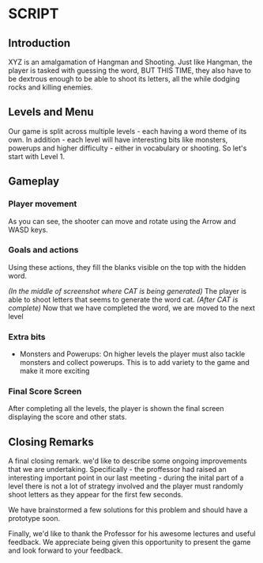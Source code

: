 # SCRIPT

## **Introduction**
XYZ is an amalgamation of Hangman and Shooting. Just like Hangman, the player is tasked with guessing the word, BUT THIS TIME, they also have to be dextrous enough to be able to shoot its letters, all the while dodging rocks and killing enemies.

## **Levels and Menu**
Our game is split across multiple levels - each having a word theme of its own. In addition - each level will have interesting bits like monsters, powerups and higher difficulty - either in vocabulary or shooting. So let's start with Level 1.

## **Gameplay**

### **Player movement**
As you can see, the shooter can move and rotate using the Arrow and WASD keys.

### **Goals and actions**
Using these actions, they fill the blanks visible on the top with the hidden word. 

*(In the middle of screenshot where CAT is being generated)* The player is able to shoot letters that seems to generate the word cat.
*(After CAT is complete)* Now that we have completed the word, we are moved to the next level

### **Extra bits**
* Monsters and Powerups: On higher levels the player must also tackle monsters and collect powerups. This is to add variety to the game and make it more exciting

### **Final Score Screen**
After completing all the levels, the player is shown the final screen displaying the score and other stats.

## **Closing Remarks**
A final closing remark. we'd like to describe some ongoing improvements that we are undertaking. Specifically - the proffessor had raised an interesting important point in our last meeting - during the inital part of a level there is not a lot of strategy involved and the player must randomly shoot letters as they appear for the first few seconds.

We have brainstormed a few solutions for this problem and should have a prototype soon.

Finally, we'd like to thank the Professor for his awesome lectures and useful feedback. We appreciate being given this opportunity to present the game and look forward to your feedback.